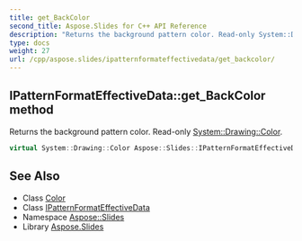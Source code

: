 ```yaml
---
title: get_BackColor
second_title: Aspose.Slides for C++ API Reference
description: "Returns the background pattern color. Read-only System::Drawing::Color."
type: docs
weight: 27
url: /cpp/aspose.slides/ipatternformateffectivedata/get_backcolor/
---
```

## IPatternFormatEffectiveData::get_BackColor method


Returns the background pattern color. Read-only [System::Drawing::Color](../../../system.drawing/color/).

```cpp
virtual System::Drawing::Color Aspose::Slides::IPatternFormatEffectiveData::get_BackColor()=0
```

## See Also

* Class [Color](../../../system.drawing/color/)
* Class [IPatternFormatEffectiveData](../)
* Namespace [Aspose::Slides](../../)
* Library [Aspose.Slides](../../../)
